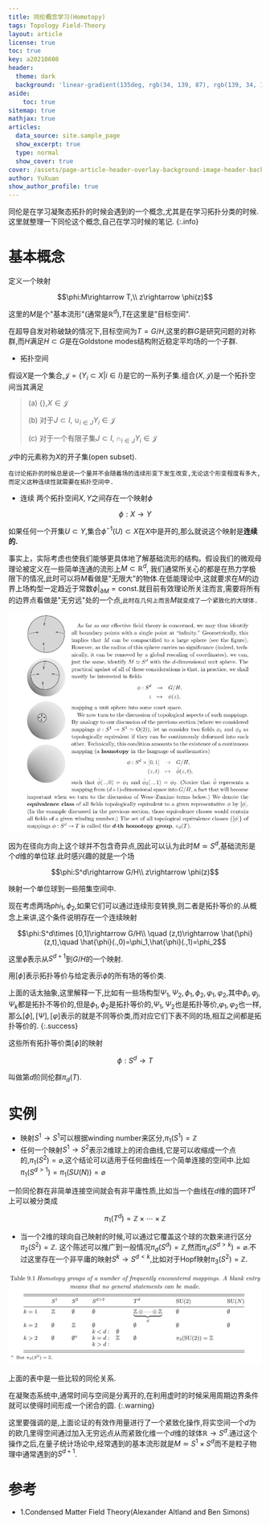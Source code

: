 ```yaml
---
title: 同伦概念学习(Homotopy)
tags: Topology Field-Theory
layout: article
license: true
toc: true
key: a20210608
header:
  theme: dark
  background: 'linear-gradient(135deg, rgb(34, 139, 87), rgb(139, 34, 139))'
aside:
    toc: true
sitemap: true
mathjax: true
articles:
  data_source: site.sample_page
  show_excerpt: true
  type: normal
  show_cover: true
cover: /assets/page-article-header-overlay-background-image-header-background.jpg
author: YuXuan
show_author_profile: true
---
```

同伦是在学习凝聚态拓扑的时候会遇到的一个概念,尤其是在学习拓扑分类的时候.这里就整理一下同伦这个概念,自己在学习时候的笔记.
{:.info}
<!--more-->
# 基本概念
定义一个映射

$$\phi:M\rightarrow T,\\ z\rightarrow \phi(z)$$

这里的$M$是个"基本流形"(通常是$\mathbb{R}^d$),$T$在这里是"目标空间".

在超导自发对称破缺的情况下,目标空间为$T=G/H$,这里的群$G$是研究问题的对称群,而$H$满足$H\subset G$是在Goldstone modes结构附近稳定平均场的一个子群.

- 拓扑空间

假设$X$是一个集合,$\mathcal{J}=\{Y_i\subset X\rvert i\in I\}$是它的一系列子集.组合$(X,\mathcal{J})$是一个拓扑空间当其满足
> (a) \{\},$X\in\mathcal{J}$ 
>
> (b) 对于$J\subset I$, $\cup_{i\in J}Y_i\in\mathcal{J}$
>
> (c) 对于一个有限子集$J\subset I$, $\cap_{i\in J}Y_i\in\mathcal{J}$

$\mathcal{J}$中的元素称为$X$的开子集(open subset).

`在讨论拓扑的时候总是说一个量并不会随着场的连续形变下发生改变,无论这个形变程度有多大,而定义这种连续性就需要在拓扑空间中.`
- 连续
两个拓扑空间$X,Y$之间存在一个映射$\phi$

$$\phi:X\rightarrow Y$$

如果任何一个开集$U\subset Y$,集合$\phi^{-1}(U)\subset X$在$X$中是开的,那么就说这个映射是**连续的.**

事实上，实际考虑也使我们能够更具体地了解基础流形的结构。假设我们的微观母理论被定义在一些简单连通的流形上$M\subset \mathbb{R}^d$, 我们通常所关心的都是在热力学极限下的情况,此时可以将$M$看做是"无限大"的物体.在低能理论中,这就要求在$M$的边界上场构型一定趋近于常数$\phi\rvert_{\partial M}=\text{const}$.就目前有效理论所关注而言,需要将所有的边界点看做是"无穷远"处的一个点,`此时在几何上而言`$M$`就变成了一个紧致化的大球体.`

![png](/assets/images/topology/homo1.png)

因为在径向方向上这个球并不包含奇异点,因此可以认为此时$M\simeq S^d$,基础流形是个$d$维的单位球.此时感兴趣的就是一个场

$$\phi:S^d\rightarrow G/H\\ z\rightarrow \phi(z)$$

映射一个单位球到一些陪集空间中.

现在考虑两场$phi_1,\phi_2$,如果它们可以通过连续形变转换,则二者是拓扑等价的.从概念上来讲,这个条件说明存在一个连续映射

$$\phi:S^d\times [0,1]\rightarrow G/H\\ \quad (z,t)\rightarrow \hat{\phi}(z,t),\quad \hat{\phi}(.,0)=\phi_1,\hat{\phi}(.,1)=\phi_2$$

这里$\hat{\phi}$表示从$S^{d+1}$到$G/H$的一个映射.

用$[\phi]$表示拓扑等价与给定表示$\phi$的所有场的等价类.

上面的话太抽象,这里解释一下,比如有一些场构型$\Psi_1,\Psi_2,\phi_1,\phi_2,\varphi_1,\varphi_2$,其中$\phi_i,\varphi_j,\Psi_k$都是拓扑不等价的,但是$\phi_1,\phi_2$是拓扑等价的,$\Psi_1,\Psi_2$也是拓扑等价,$\varphi_1,\varphi_2$也一样,那么$[\phi],[\Psi],[\varphi]$表示的就是不同等价类,而对应它们下表不同的场,相互之间都是拓扑等价的.
{:.success}

这些所有拓扑等价类${[\phi]}$的映射

$$\phi: S^d \rightarrow T$$

叫做第$d$阶同伦群$\pi_d(T)$.
# 实例
- 映射$S^1\rightarrow S^1$可以根据winding number来区分,$\pi_1(S^1)=\mathbb{Z}$
- 任何一个映射$S^1\rightarrow S^2$表示2维球上的闭合曲线,它是可以收缩成一个点的,$\pi_1(S^2)=\varnothing$,这个结论可以适用于任何曲线在一个简单连接的空间中.比如$\pi_1(S^{d>1})=\pi_1(SU(N))=\varnothing$

一阶同伦群在非简单连接空间就会有非平庸性质,比如当一个曲线在$d$维的圆环$T^d$上可以被分类成

$$\pi_1(T^d)=\mathbb{Z}\times\cdots\times\mathbb{Z}$$

- 当一个2维的球向自己映射的时候,可以通过它覆盖这个球的次数来进行区分$\pi_2(S^2)=\mathbb{Z}.$ 这个陈述可以推广到一般情况$\pi_d(S^d)=\mathbb{Z}$,然而$\pi_d(S^{d>k})=\varnothing$.不过这里存在一个非平庸的映射$S^k\rightarrow S^{d<k}$,比如对于Hopf映射$\pi_3(S^2)=\mathbb{Z}$.

![png](/assets/images/topology/homo2.png)

上面的表中是一些比较的同伦关系.

在凝聚态系统中,通常时间与空间是分离开的,在利用虚时的时候采用周期边界条件就可以使得时间形成一个闭合的圆.
{:.warning}

这里要强调的是,上面论证的有效作用量进行了一个紧致化操作,将实空间一个$d$为的欧几里得空间通过加入无穷远点从而紧致化维一个$d$维的球体$\mathbb{R}\rightarrow S^d$.通过这个操作之后,在量子统计场论中,经常遇到的基本流形就是$M\simeq S^1\times S^d$而不是粒子物理中通常遇到的$S^{d+1}$.

# 参考
- 1.Condensed Matter Field Theory(Alexander Altland and Ben Simons)